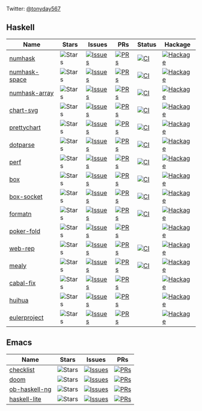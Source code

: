 Twitter: [@tonyday567](https://twitter.com/tonyday567)

## Haskell

| Name       | Stars  | Issues | PRs    | Status   | Hackage  |
| ---------- | ------ | ------ | ------ | -------- | -------- |
|[numhask](https://github.com/tonyday567/numhask) |![Stars](https://img.shields.io/github/stars/tonyday567/numhask?style=social) | [![Issues](https://img.shields.io/github/issues/tonyday567/numhask?label=%22%22)](https://github.com/tonyday567/numhask/issues) | [![PRs](https://img.shields.io/github/issues-pr/tonyday567/numhask?label=%22%22)](https://github.com/tonyday567/numhask/pulls) | [![CI](https://github.com/tonyday567/numhask/workflows/haskell-ci/badge.svg)](https://github.com/tonyday567/numhask/actions) | [![Hackage](https://img.shields.io/hackage/v/numhask.svg?label=%22%22)](https://hackage.haskell.org/package/numhask)|
|[numhask-space](https://github.com/tonyday567/numhask-space) |![Stars](https://img.shields.io/github/stars/tonyday567/numhask-space?style=social) | [![Issues](https://img.shields.io/github/issues/tonyday567/numhask-space?label=%22%22)](https://github.com/tonyday567/numhask-space/issues) | [![PRs](https://img.shields.io/github/issues-pr/tonyday567/numhask-space?label=%22%22)](https://github.com/tonyday567/numhask-space/pulls) | [![CI](https://github.com/tonyday567/numhask-space/workflows/haskell-ci/badge.svg)](https://github.com/tonyday567/numhask-space/actions) | [![Hackage](https://img.shields.io/hackage/v/numhask-space.svg?label=%22%22)](https://hackage.haskell.org/package/numhask-space)|
|[numhask-array](https://github.com/tonyday567/numhask-array) |![Stars](https://img.shields.io/github/stars/tonyday567/numhask-array?style=social) | [![Issues](https://img.shields.io/github/issues/tonyday567/numhask-array?label=%22%22)](https://github.com/tonyday567/numhask-array/issues) | [![PRs](https://img.shields.io/github/issues-pr/tonyday567/numhask-array?label=%22%22)](https://github.com/tonyday567/numhask-array/pulls) | [![CI](https://github.com/tonyday567/numhask-array/workflows/haskell-ci/badge.svg)](https://github.com/tonyday567/numhask-array/actions) | [![Hackage](https://img.shields.io/hackage/v/numhask-array.svg?label=%22%22)](https://hackage.haskell.org/package/numhask-array)|
|[chart-svg](https://github.com/tonyday567/chart-svg) |![Stars](https://img.shields.io/github/stars/tonyday567/chart-svg?style=social) | [![Issues](https://img.shields.io/github/issues/tonyday567/chart-svg?label=%22%22)](https://github.com/tonyday567/chart-svg/issues) | [![PRs](https://img.shields.io/github/issues-pr/tonyday567/chart-svg?label=%22%22)](https://github.com/tonyday567/chart-svg/pulls) | [![CI](https://github.com/tonyday567/chart-svg/workflows/haskell-ci/badge.svg)](https://github.com/tonyday567/chart-svg/actions) | [![Hackage](https://img.shields.io/hackage/v/chart-svg.svg?label=%22%22)](https://hackage.haskell.org/package/chart-svg)|
|[prettychart](https://github.com/tonyday567/prettychart) |![Stars](https://img.shields.io/github/stars/tonyday567/prettychart?style=social) | [![Issues](https://img.shields.io/github/issues/tonyday567/prettychart?label=%22%22)](https://github.com/tonyday567/prettychart/issues) | [![PRs](https://img.shields.io/github/issues-pr/tonyday567/prettychart?label=%22%22)](https://github.com/tonyday567/prettychart/pulls) | [![CI](https://github.com/tonyday567/prettychart/workflows/haskell-ci/badge.svg)](https://github.com/tonyday567/prettychart/actions) | [![Hackage](https://img.shields.io/hackage/v/prettychart.svg?label=%22%22)](https://hackage.haskell.org/package/prettychart)|
|[dotparse](https://github.com/tonyday567/dotparse) |![Stars](https://img.shields.io/github/stars/tonyday567/dotparse?style=social) | [![Issues](https://img.shields.io/github/issues/tonyday567/dotparse?label=%22%22)](https://github.com/tonyday567/dotparse/issues) | [![PRs](https://img.shields.io/github/issues-pr/tonyday567/dotparse?label=%22%22)](https://github.com/tonyday567/dotparse/pulls) | [![CI](https://github.com/tonyday567/dotparse/workflows/haskell-ci/badge.svg)](https://github.com/tonyday567/dotparse/actions) | [![Hackage](https://img.shields.io/hackage/v/dotparse.svg?label=%22%22)](https://hackage.haskell.org/package/dotparse)|
|[perf](https://github.com/tonyday567/perf) |![Stars](https://img.shields.io/github/stars/tonyday567/perf?style=social) | [![Issues](https://img.shields.io/github/issues/tonyday567/perf?label=%22%22)](https://github.com/tonyday567/perf/issues) | [![PRs](https://img.shields.io/github/issues-pr/tonyday567/perf?label=%22%22)](https://github.com/tonyday567/perf/pulls) | [![CI](https://github.com/tonyday567/perf/workflows/haskell-ci/badge.svg)](https://github.com/tonyday567/perf/actions) | [![Hackage](https://img.shields.io/hackage/v/perf.svg?label=%22%22)](https://hackage.haskell.org/package/perf)|
|[box](https://github.com/tonyday567/box) |![Stars](https://img.shields.io/github/stars/tonyday567/box?style=social) | [![Issues](https://img.shields.io/github/issues/tonyday567/box?label=%22%22)](https://github.com/tonyday567/box/issues) | [![PRs](https://img.shields.io/github/issues-pr/tonyday567/box?label=%22%22)](https://github.com/tonyday567/box/pulls) | [![CI](https://github.com/tonyday567/box/workflows/haskell-ci/badge.svg)](https://github.com/tonyday567/box/actions) | [![Hackage](https://img.shields.io/hackage/v/box.svg?label=%22%22)](https://hackage.haskell.org/package/box)|
|[box-socket](https://github.com/tonyday567/box-socket) |![Stars](https://img.shields.io/github/stars/tonyday567/box-socket?style=social) | [![Issues](https://img.shields.io/github/issues/tonyday567/box-socket?label=%22%22)](https://github.com/tonyday567/box-socket/issues) | [![PRs](https://img.shields.io/github/issues-pr/tonyday567/box-socket?label=%22%22)](https://github.com/tonyday567/box-socket/pulls) | [![CI](https://github.com/tonyday567/box-socket/workflows/haskell-ci/badge.svg)](https://github.com/tonyday567/box-socket/actions) | [![Hackage](https://img.shields.io/hackage/v/box-socket.svg?label=%22%22)](https://hackage.haskell.org/package/box-socket)|
|[formatn](https://github.com/tonyday567/formatn) |![Stars](https://img.shields.io/github/stars/tonyday567/formatn?style=social) | [![Issues](https://img.shields.io/github/issues/tonyday567/formatn?label=%22%22)](https://github.com/tonyday567/formatn/issues) | [![PRs](https://img.shields.io/github/issues-pr/tonyday567/formatn?label=%22%22)](https://github.com/tonyday567/formatn/pulls) | [![CI](https://github.com/tonyday567/formatn/workflows/haskell-ci/badge.svg)](https://github.com/tonyday567/formatn/actions) | [![Hackage](https://img.shields.io/hackage/v/formatn.svg?label=%22%22)](https://hackage.haskell.org/package/formatn)|
|[poker-fold](https://github.com/tonyday567/poker-fold) |![Stars](https://img.shields.io/github/stars/tonyday567/poker-fold?style=social) | [![Issues](https://img.shields.io/github/issues/tonyday567/poker-fold?label=%22%22)](https://github.com/tonyday567/poker-fold/issues) | [![PRs](https://img.shields.io/github/issues-pr/tonyday567/poker-fold?label=%22%22)](https://github.com/tonyday567/poker-fold/pulls) |  | [![Hackage](https://img.shields.io/hackage/v/poker-fold.svg?label=%22%22)](https://hackage.haskell.org/package/poker-fold)|
|[web-rep](https://github.com/tonyday567/web-rep) |![Stars](https://img.shields.io/github/stars/tonyday567/web-rep?style=social) | [![Issues](https://img.shields.io/github/issues/tonyday567/web-rep?label=%22%22)](https://github.com/tonyday567/web-rep/issues) | [![PRs](https://img.shields.io/github/issues-pr/tonyday567/web-rep?label=%22%22)](https://github.com/tonyday567/web-rep/pulls) | [![CI](https://github.com/tonyday567/web-rep/workflows/haskell-ci/badge.svg)](https://github.com/tonyday567/web-rep/actions) | [![Hackage](https://img.shields.io/hackage/v/web-rep.svg?label=%22%22)](https://hackage.haskell.org/package/web-rep)|
|[mealy](https://github.com/tonyday567/mealy) |![Stars](https://img.shields.io/github/stars/tonyday567/mealy?style=social) | [![Issues](https://img.shields.io/github/issues/tonyday567/mealy?label=%22%22)](https://github.com/tonyday567/mealy/issues) | [![PRs](https://img.shields.io/github/issues-pr/tonyday567/mealy?label=%22%22)](https://github.com/tonyday567/mealy/pulls) | [![CI](https://github.com/tonyday567/mealy/workflows/haskell-ci/badge.svg)](https://github.com/tonyday567/mealy/actions) | [![Hackage](https://img.shields.io/hackage/v/mealy.svg?label=%22%22)](https://hackage.haskell.org/package/mealy)|
|[cabal-fix](https://github.com/tonyday567/cabal-fix) |![Stars](https://img.shields.io/github/stars/tonyday567/cabal-fix?style=social) | [![Issues](https://img.shields.io/github/issues/tonyday567/cabal-fix?label=%22%22)](https://github.com/tonyday567/cabal-fix/issues) | [![PRs](https://img.shields.io/github/issues-pr/tonyday567/cabal-fix?label=%22%22)](https://github.com/tonyday567/cabal-fix/pulls) |  | [![Hackage](https://img.shields.io/hackage/v/cabal-fix.svg?label=%22%22)](https://hackage.haskell.org/package/cabal-fix)|
|[huihua](https://github.com/tonyday567/huihua) |![Stars](https://img.shields.io/github/stars/tonyday567/huihua?style=social) | [![Issues](https://img.shields.io/github/issues/tonyday567/huihua?label=%22%22)](https://github.com/tonyday567/huihua/issues) | [![PRs](https://img.shields.io/github/issues-pr/tonyday567/huihua?label=%22%22)](https://github.com/tonyday567/huihua/pulls) |  | [![Hackage](https://img.shields.io/hackage/v/huihua.svg?label=%22%22)](https://hackage.haskell.org/package/huihua)|
|[eulerproject](https://github.com/tonyday567/eulerproject) |![Stars](https://img.shields.io/github/stars/tonyday567/eulerproject?style=social) | [![Issues](https://img.shields.io/github/issues/tonyday567/eulerproject?label=%22%22)](https://github.com/tonyday567/eulerproject/issues) | [![PRs](https://img.shields.io/github/issues-pr/tonyday567/eulerproject?label=%22%22)](https://github.com/tonyday567/eulerproject/pulls) |  | [![Hackage](https://img.shields.io/hackage/v/eulerproject.svg?label=%22%22)](https://hackage.haskell.org/package/eulerproject)|


## Emacs

| Name       | Stars  | Issues | PRs    |
| ---------- | ------ | ------ | ------ |
|[checklist](https://github.com/tonyday567/checklist) |![Stars](https://img.shields.io/github/stars/tonyday567/checklist?style=social) | [![Issues](https://img.shields.io/github/issues/tonyday567/checklist?label=%22%22)](https://github.com/tonyday567/checklist/issues) | [![PRs](https://img.shields.io/github/issues-pr/tonyday567/checklist?label=%22%22)](https://github.com/tonyday567/checklist/pulls) |
|[doom](https://github.com/tonyday567/doom) |![Stars](https://img.shields.io/github/stars/tonyday567/doom?style=social) | [![Issues](https://img.shields.io/github/issues/tonyday567/doom?label=%22%22)](https://github.com/tonyday567/doom/issues) | [![PRs](https://img.shields.io/github/issues-pr/tonyday567/doom?label=%22%22)](https://github.com/tonyday567/doom/pulls) |
|[ob-haskell-ng](https://github.com/tonyday567/ob-haskell-ng) |![Stars](https://img.shields.io/github/stars/tonyday567/ob-haskell-ng?style=social) | [![Issues](https://img.shields.io/github/issues/tonyday567/ob-haskell-ng?label=%22%22)](https://github.com/tonyday567/ob-haskell-ng/issues) | [![PRs](https://img.shields.io/github/issues-pr/tonyday567/ob-haskell-ng?label=%22%22)](https://github.com/tonyday567/ob-haskell-ng/pulls) |
|[haskell-lite](https://github.com/tonyday567/haskell-lite) |![Stars](https://img.shields.io/github/stars/tonyday567/haskell-lite?style=social) | [![Issues](https://img.shields.io/github/issues/tonyday567/haskell-lite?label=%22%22)](https://github.com/tonyday567/haskell-lite/issues) | [![PRs](https://img.shields.io/github/issues-pr/tonyday567/haskell-lite?label=%22%22)](https://github.com/tonyday567/haskell-lite/pulls) |

